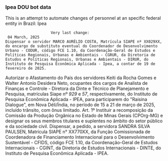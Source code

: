  ### Ipea DOU bot data
 This is an attempt to automate changes of personnel at an specific federal entity in Brazil: Ipea
 
                        Very last change: 
 	 04 March, 2025
	Dispensar o servidor MARCO AURÉLIO COSTA, Matrícula SIAPE nº XX029XX, do encargo de substituto eventual do Coordenador de Desenvolvimento Urbano - CODUR, código FCE 1.10, da Coordenação-Geral de Estudos e Políticas Regionais, Urbanas e Ambientais - CGRUR, da Diretoria de Estudos e Políticas Regionais, Urbanas e Ambientais - DIRUR, do Instituto de Pesquisa Econômica Aplicada - Ipea, a contar de 19 de fevereiro de 2025.
Autorizar o Afastamento do País dos servidores Keiti da Rocha Gomes e Walter Antonio Desidera Neto, ocupantes dos cargos de Analista de Finanças e Controle - Diretora da Dinte e Técnico de Planejamento e Pesquisa, matrículas Siape nº *929* e *57*, respectivamente, do Instituto de Pesquisa Econômica Aplicada - IPEA, para participarem do "Raisina Dialogue", em Nova Déli/Índia, no período de 15 a 21 de março de 2025, incluído trânsito, com ônus limitado.
Art. 1º Instituir a recomposição da Comissão da Produção Orgânica no Estado de Minas Gerais (CPOrg-MG) e designar os seus membros titulares e suplentes no âmbito do setor público e da sociedade civil.
Dispensar, a pedido, a servidora SANDRA SILVA PAULSEN, Matrícula SIAPE n° XX770XX, da Função Comissionada de Coordenadora de Financiamento Internacional para o Desenvolvimento Sustentável - CFIDS, código FCE 1.10, da Coordenação-Geral de Estudos Internacionais - CGINT, da Diretoria de Estudos Internacionais - DINTE, do Instituto de Pesquisa Econômica Aplicada - IPEA.
